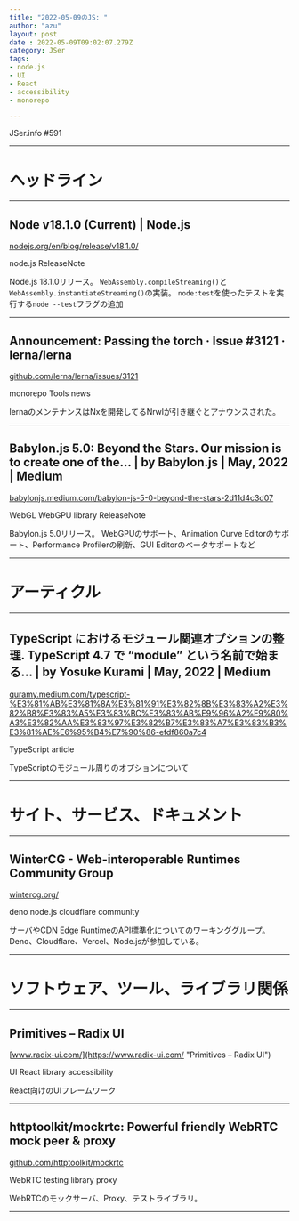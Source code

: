 ```yaml
---
title: "2022-05-09のJS: "
author: "azu"
layout: post
date : 2022-05-09T09:02:07.279Z
category: JSer
tags:
- node.js
- UI
- React
- accessibility
- monorepo

---
```


JSer.info #591

----

<h1 class="site-genre">ヘッドライン</h1>

----

## Node v18.1.0 (Current) | Node.js
[nodejs.org/en/blog/release/v18.1.0/](https://nodejs.org/en/blog/release/v18.1.0/ "Node v18.1.0 (Current) | Node.js")
<p class="jser-tags jser-tag-icon"><span class="jser-tag">node.js</span> <span class="jser-tag">ReleaseNote</span></p>

Node.js 18.1.0リリース。
`WebAssembly.compileStreaming()`と`WebAssembly.instantiateStreaming()`の実装。
`node:test`を使ったテストを実行する`node --test`フラグの追加


----

## Announcement: Passing the torch · Issue #3121 · lerna/lerna
[github.com/lerna/lerna/issues/3121](https://github.com/lerna/lerna/issues/3121 "Announcement: Passing the torch · Issue #3121 · lerna/lerna")
<p class="jser-tags jser-tag-icon"><span class="jser-tag">monorepo</span> <span class="jser-tag">Tools</span> <span class="jser-tag">news</span></p>

lernaのメンテナンスはNxを開発してるNrwlが引き継ぐとアナウンスされた。


----

## Babylon.js 5.0: Beyond the Stars. Our mission is to create one of the… | by Babylon.js | May, 2022 | Medium
[babylonjs.medium.com/babylon-js-5-0-beyond-the-stars-2d11d4c3d07](https://babylonjs.medium.com/babylon-js-5-0-beyond-the-stars-2d11d4c3d07 "Babylon.js 5.0: Beyond the Stars. Our mission is to create one of the… | by Babylon.js | May, 2022 | Medium")
<p class="jser-tags jser-tag-icon"><span class="jser-tag">WebGL</span> <span class="jser-tag">WebGPU</span> <span class="jser-tag">library</span> <span class="jser-tag">ReleaseNote</span></p>

Babylon.js 5.0リリース。
WebGPUのサポート、Animation Curve Editorのサポート、Performance Profilerの刷新、GUI Editorのベータサポートなど


----
<h1 class="site-genre">アーティクル</h1>

----

## TypeScript におけるモジュール関連オプションの整理. TypeScript 4.7 で “module” という名前で始まる… | by Yosuke Kurami | May, 2022 | Medium
[quramy.medium.com/typescript-%E3%81%AB%E3%81%8A%E3%81%91%E3%82%8B%E3%83%A2%E3%82%B8%E3%83%A5%E3%83%BC%E3%83%AB%E9%96%A2%E9%80%A3%E3%82%AA%E3%83%97%E3%82%B7%E3%83%A7%E3%83%B3%E3%81%AE%E6%95%B4%E7%90%86-efdf860a7c4](https://quramy.medium.com/typescript-%E3%81%AB%E3%81%8A%E3%81%91%E3%82%8B%E3%83%A2%E3%82%B8%E3%83%A5%E3%83%BC%E3%83%AB%E9%96%A2%E9%80%A3%E3%82%AA%E3%83%97%E3%82%B7%E3%83%A7%E3%83%B3%E3%81%AE%E6%95%B4%E7%90%86-efdf860a7c4 "TypeScript におけるモジュール関連オプションの整理. TypeScript 4.7 で “module” という名前で始まる… | by Yosuke Kurami | May, 2022 | Medium")
<p class="jser-tags jser-tag-icon"><span class="jser-tag">TypeScript</span> <span class="jser-tag">article</span></p>

TypeScriptのモジュール周りのオプションについて


----
<h1 class="site-genre">サイト、サービス、ドキュメント</h1>

----

## WinterCG - Web-interoperable Runtimes Community Group
[wintercg.org/](https://wintercg.org/ "WinterCG - Web-interoperable Runtimes Community Group")
<p class="jser-tags jser-tag-icon"><span class="jser-tag">deno</span> <span class="jser-tag">node.js</span> <span class="jser-tag">cloudflare</span> <span class="jser-tag">community</span></p>

サーバやCDN Edge RuntimeのAPI標準化についてのワーキンググループ。
Deno、Cloudflare、Vercel、Node.jsが参加している。


----
<h1 class="site-genre">ソフトウェア、ツール、ライブラリ関係</h1>

----

## Primitives – Radix UI
[www.radix-ui.com/](https://www.radix-ui.com/ "Primitives – Radix UI")
<p class="jser-tags jser-tag-icon"><span class="jser-tag">UI</span> <span class="jser-tag">React</span> <span class="jser-tag">library</span> <span class="jser-tag">accessibility</span></p>

React向けのUIフレームワーク


----

## httptoolkit/mockrtc: Powerful friendly WebRTC mock peer &amp; proxy
[github.com/httptoolkit/mockrtc](https://github.com/httptoolkit/mockrtc "httptoolkit/mockrtc: Powerful friendly WebRTC mock peer &amp; proxy")
<p class="jser-tags jser-tag-icon"><span class="jser-tag">WebRTC</span> <span class="jser-tag">testing</span> <span class="jser-tag">library</span> <span class="jser-tag">proxy</span></p>

WebRTCのモックサーバ、Proxy、テストライブラリ。


----
